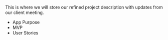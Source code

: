 This is where we will store our refined project description with updates from our client meeting.


- App Purpose
- MVP
- User Stories